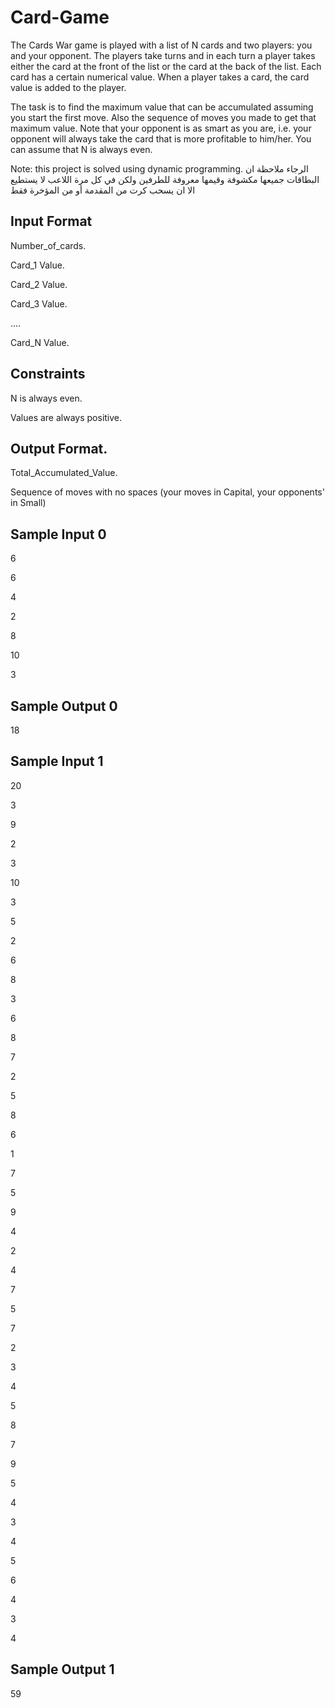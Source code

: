# Card-Game

The Cards War game is played with a list of N cards and two players: you and your opponent. 
The players take turns and in each turn a player takes either the card at the front of the list or 
the card at the back of the list. Each card has a certain numerical value. When a player takes a card, the card value is added to the player.

The task is to find the maximum value that can be accumulated assuming you start the first move. 
Also the sequence of moves you made to get that maximum value. Note that your opponent is as smart as you are, i.e. your opponent will always take the card that is more profitable to him/her. You can assume that N is always even.

Note: this project is solved using dynamic programming.
الرجاء ملاحظة ان البطاقات جميعها مكشوفة وقيمها معروفة للطرفين ولكن في كل مرة اللاعب لا يستطيع الا ان يسحب كرت من المقدمة أو من المؤخرة فقط

## Input Format

Number_of_cards.

Card_1 Value.

Card_2 Value.

Card_3 Value.

....

Card_N Value.

## Constraints

N is always even.

Values are always positive.

## Output Format.

Total_Accumulated_Value.

Sequence of moves with no spaces (your moves in Capital, your opponents' in Small)

## Sample Input 0

6

6

4

2

8

10

3

## Sample Output 0

18
## Sample Input 1

20

3

9

2

3

10

3

5

2

6

8

3

6

8

7

2

5

8

6

1

7

5

9

4

2

4

7

5

7

2

3

4

5

8

7

9

5

4

3

4

5

6

4

3

4
## Sample Output 1

59
